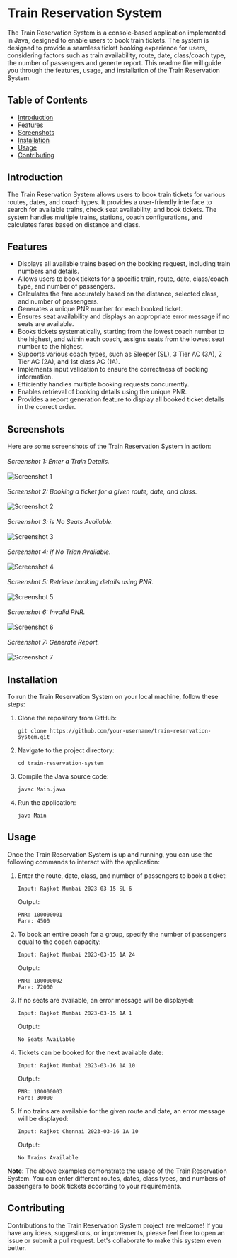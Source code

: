 # Train Reservation System

The Train Reservation System is a console-based application implemented in Java, designed to enable users to book train tickets. The system is designed to provide a seamless ticket booking experience for users, considering factors such as train availability, route, date, class/coach type, the number of passengers and generte report. This readme file will guide you through the features, usage, and installation of the Train Reservation System.

## Table of Contents

- [Introduction](#introduction)
- [Features](#features)
- [Screenshots](#screenshots)
- [Installation](#installation)
- [Usage](#usage)
- [Contributing](#contributing)

## Introduction

The Train Reservation System allows users to book train tickets for various routes, dates, and coach types. It provides a user-friendly interface to search for available trains, check seat availability, and book tickets. The system handles multiple trains, stations, coach configurations, and calculates fares based on distance and class.

## Features

- Displays all available trains based on the booking request, including train numbers and details.
- Allows users to book tickets for a specific train, route, date, class/coach type, and number of passengers.
- Calculates the fare accurately based on the distance, selected class, and number of passengers.
- Generates a unique PNR number for each booked ticket.
- Ensures seat availability and displays an appropriate error message if no seats are available.
- Books tickets systematically, starting from the lowest coach number to the highest, and within each coach, assigns seats from the lowest seat number to the highest.
- Supports various coach types, such as Sleeper (SL), 3 Tier AC (3A), 2 Tier AC (2A), and 1st class AC (1A).
- Implements input validation to ensure the correctness of booking information.
- Efficiently handles multiple booking requests concurrently.
- Enables retrieval of booking details using the unique PNR.
- Provides a report generation feature to display all booked ticket details in the correct order.

## Screenshots

Here are some screenshots of the Train Reservation System in action:
<br>
<br>
*Screenshot 1: Enter a Train Details.*
<br>
<br>
![Screenshot 1](https://raw.github.com/Mahmadamin08/Train-Reservation-System/main/ss/trainentry.jng)
<br>
<br>
*Screenshot 2: Booking a ticket for a given route, date, and class.*
<br>
<br>
![Screenshot 2](https://raw.github.com/Mahmadamin08/Train-Reservation-System/main/ss/bookingreq.jng)
<br>
<br>
*Screenshot 3: is No Seats Available.*
<br>
<br>
![Screenshot 3](https://raw.github.com/Mahmadamin08/Train-Reservation-System/main/ss/noSeatAvi.png)
<br>
<br>
*Screenshot 4: if No Trian Available.*
<br>
<br>
![Screenshot 4](https://raw.github.com/Mahmadamin08/Train-Reservation-System/main/ss/noTrainAvi.png)
<br>
<br>
*Screenshot 5: Retrieve booking details using PNR.*
<br>
<br>
![Screenshot 5](https://raw.github.com/Mahmadamin08/Train-Reservation-System/main/ss/retrivebyprn.jpg)
<br>
<br>
*Screenshot 6: Invalid PNR.*
<br>
<br>
![Screenshot 6](https://raw.github.com/Mahmadamin08/Train-Reservation-System/main/ss/invalidprn.jpg)
<br>
<br>
*Screenshot 7: Generate Report.*
<br>
<br>
![Screenshot 7](https://raw.github.com/Mahmadamin08/Train-Reservation-System/main/ss/report.jpg)

## Installation

To run the Train Reservation System on your local machine, follow these steps:

1. Clone the repository from GitHub:
   ```
   git clone https://github.com/your-username/train-reservation-system.git
   ```

2. Navigate to the project directory:
   ```
   cd train-reservation-system
   ```

3. Compile the Java source code:
   ```
   javac Main.java
   ```

4. Run the application:
   ```
   java Main
   ```

## Usage

Once the Train Reservation System is up and running, you can use the following commands to interact with the application:

1. Enter the route, date, class, and number of passengers to book a ticket:
   ```
   Input: Rajkot Mumbai 2023-03-15 SL 6
   ```

   Output: 
   ```
   PNR: 100000001
   Fare: 4500
   ```

2. To book an entire coach for a group, specify the number of passengers equal to the coach capacity:
   ```
   Input: Rajkot Mumbai 2023-03-15 1A 24
   ```

   Output: 
   ```
   PNR: 100000002
   Fare: 72000
   ```

3. If no seats are available, an error message will be displayed:
   ```
   Input: Rajkot Mumbai 2023-03-15 1A 1
   ```
   Output:
   ```
   No Seats Available
   ```

4. Tickets can be booked for the next available date:
   ```
   Input: Rajkot Mumbai 2023-03-16 1A 10
   ```

   Output:
   ```
   PNR: 100000003
   Fare: 30000
   ```

5. If no trains are available for the given route and date, an error message will be displayed:
   ```
   Input: Rajkot Chennai 2023-03-16 1A 10
   ```

   Output:
   ```
   No Trains Available
   ```

**Note:** The above examples demonstrate the usage of the Train Reservation System. You can enter different routes, dates, class types, and numbers of passengers to book tickets according to your requirements.

## Contributing

Contributions to the Train Reservation System project are welcome! If you have any ideas, suggestions, or improvements, please feel free to open an issue or submit a pull request. Let's collaborate to make this system even better.




